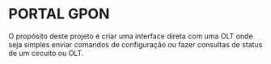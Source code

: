 # PORTAL GPON
O propósito deste projeto é criar uma interface direta com uma OLT onde seja simples enviar comandos de configuração ou fazer consultas de status de um circuito ou OLT.
